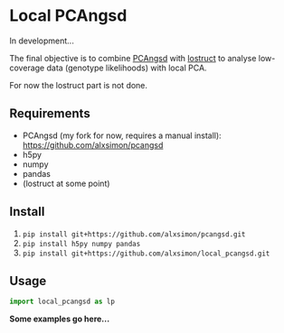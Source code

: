 # Local PCAngsd

In development...

The final objective is to combine [PCAngsd](https://github.com/Rosemeis/pcangsd) with [lostruct](https://github.com/jguhlin/lostruct-py)
to analyse low-coverage data (genotype likelihoods) with local PCA.

For now the lostruct part is not done.

## Requirements

- PCAngsd (my fork for now, requires a manual install): https://github.com/alxsimon/pcangsd
- h5py
- numpy
- pandas
- (lostruct at some point)

## Install

1) `pip install git+https://github.com/alxsimon/pcangsd.git`
2) `pip install h5py numpy pandas`
3) `pip install git+https://github.com/alxsimon/local_pcangsd.git`

## Usage

```python
import local_pcangsd as lp
```

**Some examples go here...**
